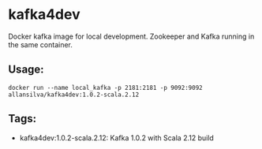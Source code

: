 # kafka4dev
Docker kafka image for local development. Zookeeper and Kafka running in the same container.  

## Usage:
`docker run --name local_kafka -p 2181:2181 -p 9092:9092 allansilva/kafka4dev:1.0.2-scala.2.12`  

## Tags:
- kafka4dev:1.0.2-scala.2.12: Kafka 1.0.2 with Scala 2.12 build  
